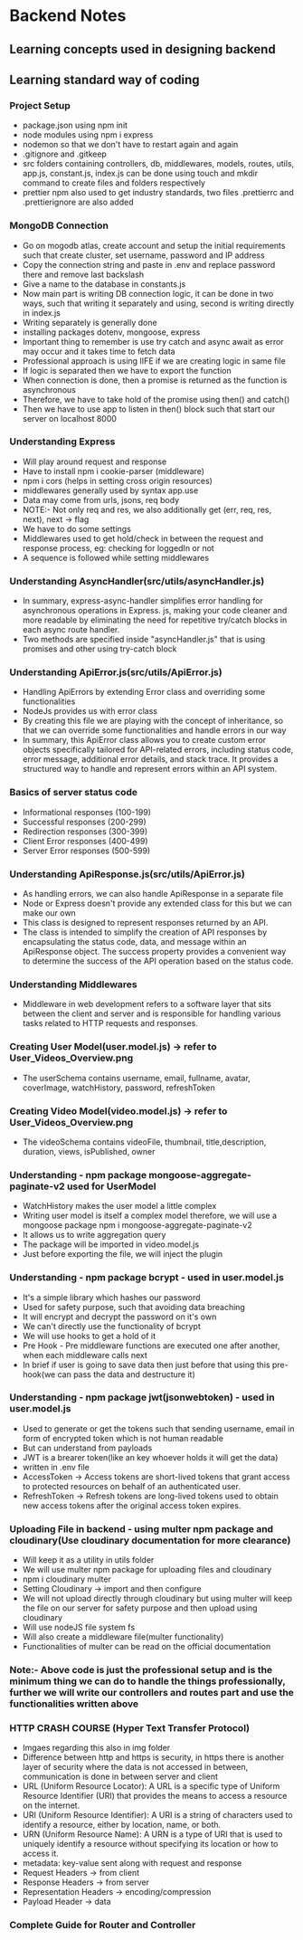 # Backend Notes

## Learning concepts used in designing backend

## Learning standard way of coding

### Project Setup

- package.json using npm init
- node modules using npm i express
- nodemon so that we don't have to restart again and again
- .gitignore and .gitkeep
- src folders containing controllers, db, middlewares, models, routes, utils, app.js, constant.js, index.js can be done using touch and mkdir command to create files and folders respectively
- prettier npm also used to get industry standards, two files .prettierrc and .prettierignore are also added

### MongoDB Connection

- Go on mogodb atlas, create account and setup the initial requirements such that create cluster, set username, password and IP address
- Copy the connection string and paste in .env and replace password there and remove last backslash
- Give a name to the database in constants.js
- Now main part is writing DB connection logic, it can be done in two ways, such that writing it separately and using, second is writing directly in index.js
- Writing separately is generally done
- installing packages dotenv, mongoose, express
- Important thing to remember is use try catch and async await as error may occur and it takes time to fetch data
- Professional approach is using IIFE if we are creating logic in same file
- If logic is separated then we have to export the function
- When connection is done, then a promise is returned as the function is asynchronous
- Therefore, we have to take hold of the promise using then() and catch()
- Then we have to use app to listen in then() block such that start our server on localhost 8000

### Understanding Express

- Will play around request and response
- Have to install npm i cookie-parser (middleware)
- npm i cors (helps in setting cross origin resources)
- middlewares generally used by syntax app.use
- Data may come from urls, jsons, req body
- NOTE:- Not only req and res, we also additionally get (err, req, res, next), next -> flag
- We have to do some settings
- Middlewares used to get hold/check in between the request and response process, eg: checking for loggedIn or not
- A sequence is followed while setting middlewares

### Understanding AsyncHandler(src/utils/asyncHandler.js)

- In summary, express-async-handler simplifies error handling for asynchronous operations in Express. js, making your code cleaner and more readable by eliminating the need for repetitive try/catch blocks in each async route handler.
- Two methods are specified inside "asyncHandler.js" that is using promises and other using try-catch block

### Understanding ApiError.js(src/utils/ApiError.js)

- Handling ApiErrors by extending Error class and overriding some functionalities
- NodeJs provides us with error class
- By creating this file we are playing with the concept of inheritance, so that we can override some functionalities and handle errors in our way
- In summary, this ApiError class allows you to create custom error objects specifically tailored for API-related errors, including status code, error message, additional error details, and stack trace. It provides a structured way to handle and represent errors within an API system.

### Basics of server status code

- Informational responses (100-199)
- Successful responses (200-299)
- Redirection responses (300-399)
- Client Error responses (400-499)
- Server Error responses (500-599)

### Understanding ApiResponse.js(src/utils/ApiError.js)

- As handling errors, we can also handle ApiResponse in a separate file
- Node or Express doesn't provide any extended class for this but we can make our own
- This class is designed to represent responses returned by an API.
- The class is intended to simplify the creation of API responses by encapsulating the status code, data, and message within an ApiResponse object. The success property provides a convenient way to determine the success of the API operation based on the status code.

### Understanding Middlewares

- Middleware in web development refers to a software layer that sits between the client and server and is responsible for handling various tasks related to HTTP requests and responses.

### Creating User Model(user.model.js) -> refer to User_Videos_Overview.png

- The userSchema contains username, email, fullname, avatar, coverImage, watchHistory, password, refreshToken

### Creating Video Model(video.model.js) -> refer to User_Videos_Overview.png

- The videoSchema contains videoFile, thumbnail, title,description, duration, views, isPublished, owner

### Understanding - npm package mongoose-aggregate-paginate-v2 used for UserModel

- WatchHistory makes the user model a little complex
- Writing user model is itself a complex model therefore, we will use a mongoose package npm i mongoose-aggregate-paginate-v2
- It allows us to write aggregation query
- The package will be imported in video.model.js
- Just before exporting the file, we will inject the plugin

### Understanding - npm package bcrypt - used in user.model.js

- It's a simple library which hashes our password
- Used for safety purpose, such that avoiding data breaching
- It will encrypt and decrypt the password on it's own
- We can't directly use the functionality of bcrypt
- We will use hooks to get a hold of it
- Pre Hook - Pre middleware functions are executed one after another, when each middleware calls next
- In brief if user is going to save data then just before that using this pre-hook(we can pass the data and destructure it)

### Understanding - npm package jwt(jsonwebtoken) - used in user.model.js

- Used to generate or get the tokens such that sending username, email in form of encrypted token which is not human readable
- But can understand from payloads
- JWT is a brearer token(like an key whoever holds it will get the data)
- written in .env file
- AccessToken -> Access tokens are short-lived tokens that grant access to protected resources on behalf of an authenticated user.
- RefreshToken -> Refresh tokens are long-lived tokens used to obtain new access tokens after the original access token expires.

### Uploading File in backend - using multer npm package and cloudinary(Use cloudinary documentation for more clearance)

- Will keep it as a utility in utils folder
- We will use multer npm package for uploading files and cloudinary
- npm i cloudinary multer
- Setting Cloudinary -> import and then configure
- We will not upload directly through cloudinary but using multer will keep the file on our server for safety purpose and then upload using cloudinary
- Will use nodeJS file system fs
- Will also create a middleware file(multer functionality)
- Functionalities of multer can be read on the official documentation

### Note:- Above code is just the professional setup and is the minimum thing we can do to handle the things professionally, further we will write our controllers and routes part and use the functionalities written above

### HTTP CRASH COURSE (Hyper Text Transfer Protocol)

- Imgaes regarding this also in img folder
- Difference between http and https is security, in https there is another layer of security where the data is not accessed in between, communication is done in between server and client
- URL (Uniform Resource Locator): A URL is a specific type of Uniform Resource Identifier (URI) that provides the means to access a resource on the internet.
- URI (Uniform Resource Identifier): A URI is a string of characters used to identify a resource, either by location, name, or both.
- URN (Uniform Resource Name): A URN is a type of URI that is used to uniquely identify a resource without specifying its location or how to access it.
- metadata: key-value sent along with request and response
- Request Headers -> from client
- Response Headers -> from server
- Representation Headers -> encoding/compression
- Payload Header -> data

### Complete Guide for Router and Controller